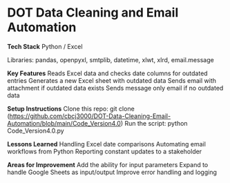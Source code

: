 # DOT Data Cleaning and Email Automation
**Tech Stack**
Python / Excel

Libraries: pandas, openpyxl, smtplib, datetime, xlwt, xlrd, email.message

**Key Features**
Reads Excel data and checks date columns for outdated entries
Generates a new Excel sheet with outdated data
Sends email with attachment if outdated data exists
Sends message only email if no outdated data

**Setup Instructions**
Clone this repo:
git clone (https://github.com/cbcj3000/DOT-Data-Cleaning-Email-Automation/blob/main/Code_Version4.0)
Run the script:
python Code_Version4.0.py

**Lessons Learned**
Handling Excel date comparisons
Automating email workflows from Python
Reporting constant updates to a stakeholder

**Areas for Improvement**
Add the ability for input parameters
Expand to handle Google Sheets as input/output
Improve error handling and logging

